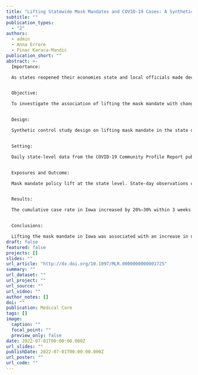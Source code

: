 ```yaml
---
title: "Lifting Statewide Mask Mandates and COVID-19 Cases: A Synthetic Control Study"
subtitle: ""
publication_types:
  - "2"
authors:
  - admin
  - Anna Errore
  - Pinar Karaca-Mandic
publication_short: ""
abstract: >-
  Importance: 

  As states reopened their economies state and local officials made decisions on policies and restrictions that had an impact on the evolution of the pandemic and the health of the citizens. Some states made the decision to lift mask mandates starting spring 2021. Data-driven methods help evaluate the appropriateness and consequences of such decisions.


  Objective: 

  To investigate the association of lifting the mask mandate with changes in the cumulative coronavirus case rate.


  Design: 

  Synthetic control study design on lifting mask mandate in the state of Iowa implemented on February 7, 2021.


  Setting: 

  Daily state-level data from the COVID-19 Community Profile Report published by the US Department of Health & Human Services, COVIDcast dataset of the Delphi Research Group, and Google Community Mobility Reports.


  Exposures and Outcome: 

  Mask mandate policy lift at the state level. State-day observations of the cumulative case rate measured as the cumulative number of new cases per 100,000 people in the previous 7 days.


  Results: 

  The cumulative case rate in Iowa increased by 20%–30% within 3 weeks of lifting the mask mandate as compared with a synthetic control unit. This association appeared to be related to people, in fact, reducing their mask-wearing habits.


  Conclusions: 

  Lifting the mask mandate in Iowa was associated with an increase in new COVID-19 cases. Caution should be applied when making this type of policy decision before having achieved a more stable control of the pandemic.
draft: false
featured: false
projects: []
slides: ""
url_article: "http://dx.doi.org/10.1097/MLR.0000000000001725"
summary: ""
url_dataset: ""
url_project: ""
url_source: ""
url_video: ""
author_notes: []
doi: ""
publication: Medical Care
tags: []
image:
  caption: ""
  focal_point: ""
  preview_only: false
date: 2022-07-01T00:00:00.000Z
url_slides: ""
publishDate: 2022-07-01T00:00:00.000Z
url_poster: ""
url_code: ""
---
```

